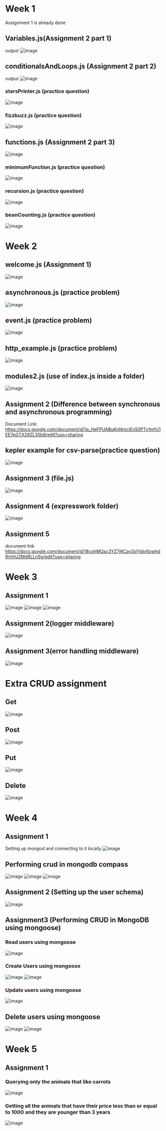 # Week 1
Assignment 1 is already done

## Variables.js(Assignment 2 part 1)
output
![image](https://github.com/noobprograms/emumbaInternship/assets/78657816/7eeddac7-c754-4aa8-966a-418f8af93a21)

## conditionalsAndLoops.js (Assignment 2 part 2)
output
![image](https://github.com/noobprograms/emumbaInternship/assets/78657816/1c2ca283-0abd-4c3f-bcf8-09b26e2e0c68)

### starsPrinter.js (practice question)
![image](https://github.com/noobprograms/emumbaInternship/assets/78657816/b5a1620c-4513-4fad-be22-c7678f07d004)
### fizzbuzz.js (practice question)
![image](https://github.com/noobprograms/emumbaInternship/assets/78657816/fc47fd77-8a18-4966-8b98-62685ac04edf)
## functions.js (Assignment 2 part 3)
![image](https://github.com/noobprograms/emumbaInternship/assets/78657816/86016f20-34bd-4faf-8d43-bc4388c83088)
### minimumFunction.js (practice question)
![image](https://github.com/noobprograms/emumbaInternship/assets/78657816/38a1c1ff-4d3c-4c9d-951e-5c7fc74d25b9)
### recursion.js (practice question)
![image](https://github.com/noobprograms/emumbaInternship/assets/78657816/d283d94b-5284-4830-aa64-26a9e68ac4ba)
### beanCounting.js (practice question)
![image](https://github.com/noobprograms/emumbaInternship/assets/78657816/c02c8c1d-3c6e-43b7-881d-7e8e310246c1)

# Week 2
## welcome.js (Assignment 1)
![image](https://github.com/noobprograms/emumbaInternship/assets/78657816/af5cf70b-2cec-4a9e-97e0-5d301205e892)
## asynchronous.js (practice problem)
![image](https://github.com/noobprograms/emumbaInternship/assets/78657816/874de0db-9de4-4ae4-97fb-81f359276735)
## event.js (practice problem)
![image](https://github.com/noobprograms/emumbaInternship/assets/78657816/c38424c1-44a0-49dd-ac11-43a7c76654c6)
## http_example.js (practice problem)
![image](https://github.com/noobprograms/emumbaInternship/assets/78657816/8b01408f-933a-47e7-b09c-d499f3af2efb)
## modules2.js (use of index.js inside a folder)
![image](https://github.com/noobprograms/emumbaInternship/assets/78657816/ac454cb8-01a1-43a9-be9a-ab13d2e5a5ae)
## Assignment 2 (Difference between synchronous and asynchronous programming)
Document Link: https://docs.google.com/document/d/1q_HeFPUABuKnNmciEnS0PTv1mfU1EE7pGTX29ZL35b8/edit?usp=sharing
## kepler example for csv-parse(practice question)
![image](https://github.com/noobprograms/emumbaInternship/assets/78657816/0764c4d7-5f2c-41fe-8419-a191599dc7e7)
## Assignment 3 (file.js)
![image](https://github.com/noobprograms/emumbaInternship/assets/78657816/e2826956-c364-408d-a9bf-2289b9f35570)
## Assignment 4 (expresswork folder)
![image](https://github.com/noobprograms/emumbaInternship/assets/78657816/d7ef5c80-43ec-43b1-a836-fffd309f55a3)
## Assignment 5
document link https://docs.google.com/document/d/18cohMQsc3YZ7jKCay3sYjldv9zwhdRrhHJ2MdRLLnSg/edit?usp=sharing

# Week 3
## Assignment 1
![image](https://github.com/noobprograms/emumbaInternship/assets/78657816/af98d1d9-651f-40f7-b664-32adcbffaf90)
![image](https://github.com/noobprograms/emumbaInternship/assets/78657816/92f162d6-c5bc-4a21-967e-3b604d619c5b)
![image](https://github.com/noobprograms/emumbaInternship/assets/78657816/b446288f-06bc-47de-bac2-cd82c668bbe8)

## Assignment 2(logger middleware)
![image](https://github.com/noobprograms/emumbaInternship/assets/78657816/7edf3552-99c2-45f4-b87e-119f1178e18b)
## Assignment 3(error handling middleware)
![image](https://github.com/noobprograms/emumbaInternship/assets/78657816/56bf75e3-5a24-4b14-93a9-9ade66290168)

# Extra CRUD assignment
## Get
![image](https://github.com/noobprograms/emumbaInternship/assets/78657816/8765e24c-7f64-409e-918b-eb9fc42863a7)
## Post
![image](https://github.com/noobprograms/emumbaInternship/assets/78657816/8769de44-7c91-45b2-b63c-efca446293d4)
## Put
![image](https://github.com/noobprograms/emumbaInternship/assets/78657816/eb6b7a4b-f87d-44ad-80b7-6664c0a0737e)
## Delete
![image](https://github.com/noobprograms/emumbaInternship/assets/78657816/1b1ec20e-bdf9-41d9-8f32-c97bc1fa14c5)

# Week 4
## Assignment 1
Setting up mongod and connecting to it locally
![image](https://github.com/noobprograms/emumbaInternship/assets/78657816/0f9a9c1d-dc6c-47d2-8290-a4ebcbb14fce)
## Performing crud in mongodb compass
![image](https://github.com/noobprograms/emumbaInternship/assets/78657816/ffaa7b25-1af5-4f48-a1ff-2cda2c9515be)
![image](https://github.com/noobprograms/emumbaInternship/assets/78657816/8f4e587f-fdb6-4280-a62c-7e4213d8f1ec)
![image](https://github.com/noobprograms/emumbaInternship/assets/78657816/a94d5623-99e9-428f-b4ed-1bdbf2339fa2)
## Assignment 2 (Setting up the user schema)
![image](https://github.com/noobprograms/emumbaInternship/assets/78657816/f8a3addb-9a4f-4f84-8df1-f4754a2f8107)
## Assignment3 (Performing CRUD in MongoDB using mongoose)
### Read users using mongoose
![image](https://github.com/noobprograms/emumbaInternship/assets/78657816/8a555685-6c7b-475f-91eb-22abafada28a)
### Create Users using mongoose
![image](https://github.com/noobprograms/emumbaInternship/assets/78657816/5bf13203-c00b-43f4-b7ae-189b7b7b51b3)
![image](https://github.com/noobprograms/emumbaInternship/assets/78657816/c7904930-47f1-4601-99ce-69867aa59870)
### Update users using mongoose
![image](https://github.com/noobprograms/emumbaInternship/assets/78657816/7481cb34-038e-4e50-a3eb-e753fde22031)
## Delete users using mongoose
![image](https://github.com/noobprograms/emumbaInternship/assets/78657816/ad272b60-9057-47da-9f3a-a2ad323cb46d)
![image](https://github.com/noobprograms/emumbaInternship/assets/78657816/da00469b-5aa0-40d7-bb08-9e3af795fdf6)

# Week 5 
## Assignment 1
### Querying only the animals that like carrots
![image](https://github.com/noobprograms/emumbaInternship/assets/78657816/8185b73e-ec0b-49b9-88cf-2edb0a13a766)
### Getting all the animals that have their price less than or equal to 1000 and they are younger than 3 years
![image](https://github.com/noobprograms/emumbaInternship/assets/78657816/9d6b8fe2-0e95-4786-8288-ba93784d85a9)






























